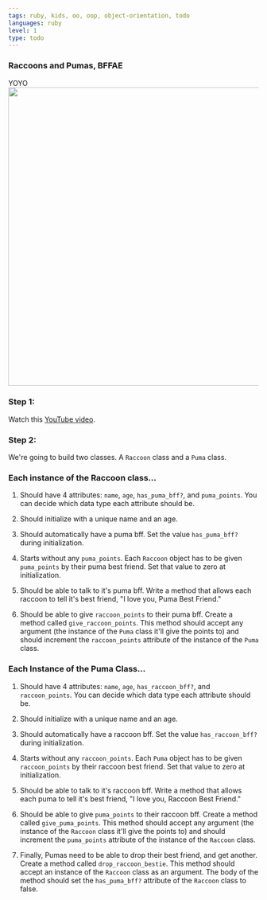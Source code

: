 ```yaml
---
tags: ruby, kids, oo, oop, object-orientation, todo
languages: ruby
level: 1
type: todo
---
```

### Raccoons and Pumas, BFFAE
YOYO
<img src="https://after-school-assets.s3.amazonaws.com/puma.jpg" width="600px">

### Step 1: 
Watch this [YouTube video](https://www.youtube.com/watch?v=vxiSP_ch_oI).

### Step 2: 
We're going to build two classes. A `Raccoon` class and a `Puma` class. 

### Each instance of the Raccoon class...
1. Should have 4 attributes: `name`, `age`, `has_puma_bff?`, and `puma_points`. You can decide which data type each attribute should be.

2. Should initialize with a unique name and an age.

3. Should automatically have a puma bff. Set the value `has_puma_bff?` during initialization.

4. Starts without any `puma_points`. Each `Raccoon` object has to be given `puma_points` by their puma best friend. Set that value to zero at initialization.

5. Should be able to talk to it's puma bff. Write a method that allows each raccoon to tell it's best friend, "I love you, Puma Best Friend." 

6. Should be able to give `raccoon_points` to their puma bff. Create a method called `give_raccoon_points`. This method should accept any argument (the instance of the `Puma` class it'll give the points to) and should increment the `raccoon_points` attribute of the instance of the `Puma` class.

### Each Instance of the Puma Class...
1. Should have 4 attributes: `name`, `age`, `has_raccoon_bff?`, and `raccoon_points`. You can decide which data type each attribute should be.

2. Should initialize with a unique name and an age.

3. Should automatically have a raccoon bff. Set the value `has_raccoon_bff?` during initialization.

4. Starts without any `raccoon_points`. Each `Puma` object has to be given `raccoon_points` by their raccoon best friend. Set that value to zero at initialization.

5. Should be able to talk to it's raccoon bff. Write a method that allows each puma to tell it's best friend, "I love you, Raccoon Best Friend." 

6. Should be able to give `puma_points` to their raccoon bff. Create a method called `give_puma_points`. This method should accept any argument (the instance of the `Raccoon` class it'll give the points to) and should increment the `puma_points` attribute of the instance of the `Raccoon` class.

7. Finally, Pumas need to be able to drop their best friend, and get another. Create a method called `drop_raccoon_bestie`. This method should accept an instance of the `Raccoon` class as an argument. The body of the method should set the `has_puma_bff?` attribute of the `Raccoon` class to false.
